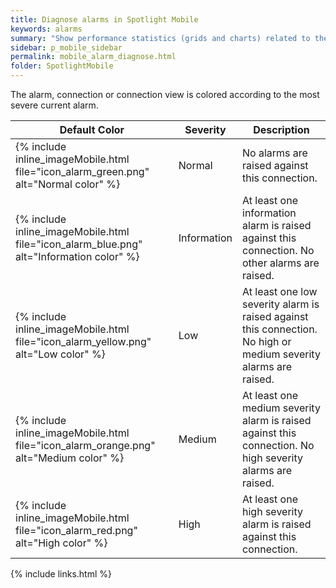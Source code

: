 ```yaml
---
title: Diagnose alarms in Spotlight Mobile
keywords: alarms
summary: "Show performance statistics (grids and charts) related to the raised alarm."
sidebar: p_mobile_sidebar
permalink: mobile_alarm_diagnose.html
folder: SpotlightMobile
---
```


The alarm, connection or connection view is colored according to the most severe current alarm.

Default Color | Severity | Description
--------------|----------|------------
{% include inline_imageMobile.html file="icon_alarm_green.png" alt="Normal color" %} | Normal | No alarms are raised against this connection.
{% include inline_imageMobile.html file="icon_alarm_blue.png" alt="Information color" %} | Information | At least one information alarm is raised against this connection. No other alarms are raised.
{% include inline_imageMobile.html file="icon_alarm_yellow.png" alt="Low color" %} | Low | At least one low severity alarm is raised against this connection. No high or medium severity alarms are raised.
{% include inline_imageMobile.html file="icon_alarm_orange.png" alt="Medium color" %} | Medium | At least one medium severity alarm is raised against this connection. No high severity alarms are raised.
{% include inline_imageMobile.html file="icon_alarm_red.png" alt="High color" %} | High | At least one high severity alarm is raised against this connection.

{% include links.html %}
